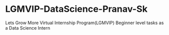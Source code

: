 # LGMVIP-DataScience-Pranav-Sk
Lets Grow More Virtual Internship Program(LGMVIP) Beginner level tasks as a Data Science Intern 
